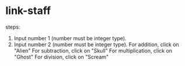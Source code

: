 # link-staff
steps:
1. Input number 1 (number must be integer type).
2. Input number 2 (number must be integer type).
For addition, click on "Alien"
For subtraction, click on "Skull"
For multiplication, click on "Ghost"
For division, click on "Scream"
